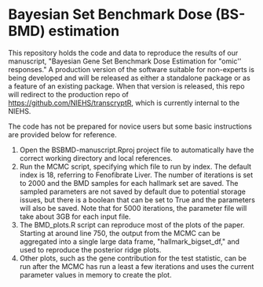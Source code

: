 # Bayesian Set Benchmark Dose (BS-BMD) estimation 
This repository holds the code and data to reproduce the results of our manuscript, "Bayesian Gene Set Benchmark Dose Estimation for "omic'' responses."  A production version of the software suitable for non-experts is being developed and will be released as either a standalone package or as a feature of an existing package.  When that version is released, this repo will redirect to the production repo of https://github.com/NIEHS/transcryptR, which is currently internal to the NIEHS.

The code has not be prepared for novice users but some basic instructions are provided below for reference.

1. Open the BSBMD-manuscript.Rproj project file to automatically have the correct working directory and local references.
2. Run the MCMC script, specifying which file to run by index.  The default index is 18, referring to Fenofibrate Liver.  The number of iterations is set to 2000 and the BMD samples for each hallmark set are saved.  The sampled parameters are not saved by default due to potential storage issues, but there is a boolean that can be set to True and the parameters will also be saved.  Note that for 5000 iterations, the parameter file will take about 3GB for each input file.
4. The BMD_plots.R script can reproduce most of the plots of the paper.  Starting at around line 750, the output from the MCMC can be aggregated into a single large data frame, "hallmark_bigset_df," and used to reproduce the posterior ridge plots.
5.  Other plots, such as the gene contribution for the test statistic, can be run after the MCMC has run a least a few iterations and uses the current parameter values in memory to create the plot.



